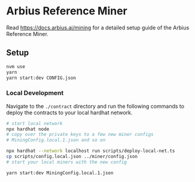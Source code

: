 # Arbius Reference Miner

Read https://docs.arbius.ai/mining for a detailed setup guide of the Arbius Reference Miner.

## Setup

```bash
nvm use
yarn
yarn start:dev CONFIG.json
```

### Local Development

Navigate to the `./contract` directory and run the following commands to deploy the contracts to your local hardhat network.

```bash
# start local network
npx hardhat node
# copy over the private keys to a few new miner configs
# MiningConfig.local.1.json and so on

npx hardhat --network localhost run scripts/deploy-local-net.ts
cp scripts/config.local.json ../miner/config.json
# start your local miners with the new config

yarn start:dev MiningConfig.local.1.json
```
